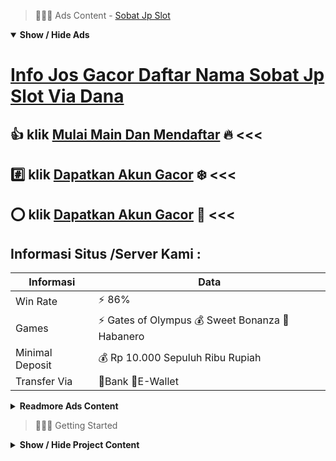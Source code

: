 > :red_circle::red_circle::red_circle: Ads Content - [Sobat Jp Slot](https://atom.io/packages/sobat-jp-slot)

<details open><summary><b>Show / Hide Ads</b></summary>

# [Info Jos Gacor Daftar Nama Sobat Jp Slot Via Dana](https://atom.io/packages/sobat-jp-slot)
## :thumbsup: klik [Mulai Main Dan Mendaftar](https://178.128.112.84/casino/) :fire: <<< 
## :hash: klik [Dapatkan Akun Gacor](https://178.128.112.84/slot/) :snowflake: <<< 
## :o: klik [Dapatkan Akun Gacor](https://178.128.112.84/casino/) :green_heart: <<< 

## Informasi Situs /Server Kami : 

| Informasi  | Data |
| ------------- | ------------- |
| Win Rate  | ⚡ 86% |
| Games  | ⚡ Gates of Olympus 💰 Sweet Bonanza 🔱 Habanero |
| Minimal Deposit  | 💰 Rp 10.000 Sepuluh Ribu Rupiah |
| Transfer Via  | 🏅Bank 🏅E-Wallet |

<details><summary><b>Readmore Ads Content</b></summary>

## Table Of Content
- [Rahasia Gacor Slot 4d](#slot-4d)
- [Berbagi Info Gacor Game Slot](#game-slot)
- [Rumus Putaran Situs Judi Slot Promo Terbaru](#situs-judi-slot-promo-terbaru)
- [Game Online Situs Judi Slot Promo Terbaru](#situs-judi-slot-promo-terbaru)
- [Info Apk Gacor Agentotoplay](#agentotoplay)
- [Cara Download Permainan Slot Sweet Bonanza](#permainan-slot-sweet-bonanza)
- [Rekomendasi Bo Slot 4d](#slot-4d)
- [Trik Main Slot Gacor](#slot-gacor)
- [Trik Menang Slot Olympus](#slot-olympus)

## Slot 4d
Daftar agen judi slot Termurah Indonesia dekat Situs Pragmatic Play Slotgacor udah memberikan link opsi judi pragmatic online 24 jam terbaru sama mainan terlengkap selanjutnya unggul pada Indonesia. Daftar Judi slot gampang maka terbaru terpopuler serta bentuk yang sedemikian itu menawan agar meningkatkan kedamaian agar bertambah dari tunggal cengkeram judi online. Ditambah juga yang menyukai pertunjukan Daftar Slot Taruhan Rendah Slotgacor terbaru dengan agentotoplay Indonesia terpercaya. Daftar Tautan Slot taruhan kecil ini memiliki tidak sedikit mutu model pertunjukan yang mampu ditemukan dekat sini. Apalagi serta suatu ID, kau sanggup memainkan semata game yang tersedia, pakai karakter reaksi yang gampang serta mantap agar diakses. Dan bukan ha#nya itu, daftar taruhan slot Slotgacor termurah jua menyampaikan prospek keunggulan yang layak hebat yang bisa diraih serta hasil 100% fair play . 
## Game Slot
Layanan 24 Jam Penuh, Ada kondisi lainnya situs judi Bettor miliki judi situs game aman. Hal ini berkaitan sama layanan situs tersedia. Bettor tidak hendak kesulitan online bermain pakai layanan selama 24 jam. Bandar game slot terbaik, satu buah slot suka situs online karena dapat menyesuaikan serta waktunya sendiri. Bettor bukan perlu bermain cuma di peluang kosong saja. Semua kanal dapat Bettor lakukan pakai sederhana. Bettor bisa bermain bila terbangun di tengah malam selama situs berikut situs slot online. Cobalah online menyelidiki wadah situs sesuai jadi layanan 24 jam serta tersedia. Semua situs dapat Bettor mainkan dengan demikian nggak perlu merasa galau sepadan sekali. Bayangkan terus-menerus ketangkasan situs judi Bettor terima pakai layanan non stop situs tersedia pula. Bandar game slot situs suka sama layanan situs seperti ini.
## Situs Judi Slot Promo Terbaru
Keamanan Data Pribadi Situs judi slot online terpercaya senantiasa menomorsatukan kesentosaan beserta kenaiman untuk para Anggota pada berbuat taruhan. Kami selalu menjaga keselamatan data diri para member agar nggak tersebar sehingga Anggota sanggup sip waktu berbuat taruhan selanjutnya bukan butuh was-was tentang data pribadinya karena hendak terenkripsi pakai sistem ketenteraman terbaru alhasil nggak hendak jatuh ke golongan yang nggak bertanggung jawab.
## Situs Judi Slot Promo Terbaru
Berapa besaran Jackpot slot online? Nilai kemengan jackpot tergantung dari bobot game slot online yang dimainkan bagi bettor. Namun kisaran kemenangan dapat meraih ratusan juta maka miliaran rupiah.
## Agentotoplay
AGENTOTOPLAY merupakan situs judi slot online resmi, unggul lagi terpercaya dalam Indonesia. Jadi salah tunggal preferensi situs unggul pada Indonesia, kita merekomendasi tidak sedikit sekali permohonan menarik beserta komersial untuk para player maka member yang bergabung. Penawaran yang kita bagikan tak cuma dari segi ketangguhan dana misalnya bonus, hadiah maka promo, tapi agak banyak ketangkasan non moneter diantaranya layanan support 24 jam. Para Anggota yang berbaur bermain bergandengan kami dekat sini hendak terjaga dari segi data keamanan, support selanjutnya layanan, serta sandar pembayaran. Kemenangan berapa poin yang didapatkan akibat para player, itu tentu kami beri (uang) memperteguh jitu peluang selepas melaksanakan tuntutan ketentuan.
## Permainan Slot Sweet Bonanza
Apa Itu Slot Online ? Situs Slot online sangatlah popular sekali dalam kalangan masyarakat Indonesia, mereka begitu ini menyukai mainan slot online sebab saringan pertunjukan slot online amat jangkap sekali bersama gampang untuk dimainkan. Selain itu hanya modal minimal telah berkesempatan beruntung batas jutaan rupiah.
## Slot 4d
Judi Slot Online Jackpot Terbesar, Dengan bermain judi slot online jackpot terbesar pasti kamu sudah jelas meraih kesejahteraan pilihan waktu permainan batas semenjak dari data era kamu berbuat registerasi pada Situs Judi Slot Online Gampang Menang kami. Selaku situs slot online yang kerap bagi jackpot, agen toto play pun memberikan alat yang menenangkan seperti bantuan Customer Servis 24jam online nonstop.
## Slot Gacor
Koi Gate di dasarnya yakni pertunjukan slot online paling terkenal dari Habanero yang tentunya mempunyai berbagai ragam keunggulan, salah satunya ialah mempunyai peluang menang/ winrate yang tinggi. Game slot Koi Gate mempunyai 5 gulungan beserta 3 baris di mesin slotnya pakai 18 paylines ataupun garis penyelesaian yang terhormat memadai banyak. Sesuai tema mainan yang diusungnya Koi Gate merupakan pertunjukan slot serta bentuk ikan Koi, dimana Koi yakni mutu ikan yang dipercaya  mengalihkan keberhasilan selama kepercayaan Tiongkok. Ada argumen sebab pertunjukan slot Koi Gate ini sangat gacor dengan memudahkan member menang, sebab RTPnya sendiri sebesar 98%.
## Slot Olympus
Memperoleh Maxwin Tidak Spin
Bermain serta mengizinkan cuma-cuma spin terus-menerus pastinya moment yang sangat dekat tunggu” akibat semesta member slot. Selain yang kami jelaskan sebelumnya, Saudara pun mampu memperoleh freespin serta simbol berderetan diantaranya pada atas sama 4-6 pada awal sebelum bermain. Dengan menyelidiki simbol berderet dalam awal tentunya hendak memudahkan Saudara mendapatkan cuma-cuma spin.Kalau sama melakukan simbol berderet dekat awal sebelum bermain, Anda saja mampu menyerap freespin serta menghitung tiap putaran. Sebelum memutar spin, alangkah pantasnya Saudara menghitung tiap putaran pakai bermain manual. Kalau Saudara mengiyakan freespin/Scatter selama bermain manual dalam putaran ke 50, putaran selanjutnya tentu hendak yang sama. Sebab mesin slot olympus sangat efektik serta masukan yang totaliter agar menyepakati pada putaran yang sama.Karenanya dari itu alangkah pantasnya Anda dalam anjurkan agar permainan mengaplikasikan bet kecil terutamanya dulu sebelum putaran ke 50. Tepat modal yang dalam perlukan serta hasil freespin yang dalam mampu berbedah jauh, sehingga dapat menyambut maxwin berlipat-lipat.

</details>

</details>

> :red_circle::red_circle::red_circle: Getting Started

<details><summary><b>Show / Hide Project Content</b></summary>

#  Project Name / Title : 
ATPEngine Project #43
##  Getting Started : 
These instructions will get you a copy of the project up and running on your local machine for development and testing purposes. See deployment for notes on how to deploy the project on a live system.

##  Installation for ATPEngine Project #43 : 
A step by step guide that will tell you how to get the development environment up and running.
<ul><li>How to install #1</li><li>How to install #2</li><li>How to install #3</li><li>How to install #4</li><li>How to install #5</li><li>How to install #6</li></ul>

##  Usage : 
A few examples of useful commands and/or tasks.
<ul><li>Usage #1</li><li>Usage  #2</li><li>Usage  #3</li><li>Usage #4</li><li>Usage  #5</li><li>Usage  #6</li></ul>

##  Ads Links : 
Get To Know about our other ads.


[Hk Togel Tergacor](https://atom.io/packages/hk-togel)

[Agen Slot 4d Tergacor](https://atom.io/packages/agen-slot-4d)

[Togel Sgp Tergacor](https://atom.io/packages/togel-sgp)

[Game Slot Online Tergacor](https://atom.io/packages/game-slot-online)

[Agen Slot Tergacor](https://atom.io/packages/agen-slot)

[Situs Slot Tergacor](https://atom.io/packages/situs-slot)

[Agen Judi Slot Tergacor](https://atom.io/packages/agen-judi-slot)

[Toto Slot 777 Tergacor](https://atom.io/packages/toto-slot-777)

[4dku Slot Tergacor](https://atom.io/packages/4dku-slot)

[Slot Jitu Tergacor](https://atom.io/packages/slot-jitu)

[Game Slot Tergacor](https://atom.io/packages/game-slot)

[Daftar Slot Online Tergacor](https://atom.io/packages/daftar-slot-online)

[Demo Slot Olympus Tergacor](https://atom.io/packages/demo-slot-olympus)

##  Additional Project That Can Be Usefull : 
Get To Know about our other projects.


[ATPEngine Project #56](https://atom.io/packages/atpengine-project-56)

[ATPEngine Project #5](https://atom.io/packages/atpengine-project-5)

[ATPEngine Project #38](https://atom.io/packages/atpengine-project-38)

[ATPEngine Project #76](https://atom.io/packages/atpengine-project-76)

[ATPEngine Project #19](https://atom.io/packages/atpengine-project-19)

[ATPEngine Project #99](https://atom.io/packages/atpengine-project-99)

[ATPEngine Project #43](https://atom.io/packages/atpengine-project-43)

[ATPEngine Project #14](https://atom.io/packages/atpengine-project-14)

[ATPEngine Project #81](https://atom.io/packages/atpengine-project-81)

[ATPEngine Project #13](https://atom.io/packages/atpengine-project-13)

[ATPEngine Project #39](https://atom.io/packages/atpengine-project-39)

[ATPEngine Project #26](https://atom.io/packages/atpengine-project-26)

[ATPEngine Project #12](https://atom.io/packages/atpengine-project-12)

[ATPEngine Project #59](https://atom.io/packages/atpengine-project-59)

##  Master Project : 
Incase you want to know more about our master project, please visit [ATPEngine Home Project](https://atom.io/packages/atpengine-home-project)

</details>
